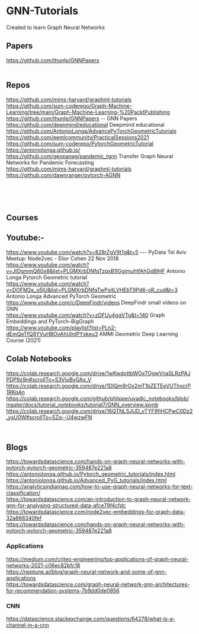 # GNN-Tutorials
Created to learn Graph Neural Networks</br>

## Papers</br>
https://github.com/thunlp/GNNPapers</br>
</br>
## Repos</br>
https://github.com/mims-harvard/graphml-tutorials </br>
https://github.com/sum-coderepo/Graph-Machine-Learning/tree/main/Graph-Machine-Learning-%20PacktPublishing </br>
https://github.com/thunlp/GNNPapers -- GNN Papers </br>
https://github.com/deepmind/educational Deepmind educational </br>
https://github.com/AntonioLonga/AdvancePyTorchGeometricTutorials </br>
https://github.com/eemlcommunity/PracticalSessions2021 </br>
https://github.com/sum-coderepo/PytorchGeometricTutorial </br>
https://antoniolonga.github.io/ </br>
https://github.com/geopanag/pandemic_tgnn Transfer Graph Neural Networks for Pandemic Forecasting </br>
https://github.com/mims-harvard/graphml-tutorials  </br>
https://github.com/dawnranger/pytorch-AGNN </br>

</br>
</br>
</br>

## Courses

## Youtube:- </br>
https://www.youtube.com/watch?v=828rZgV9t1g&t=5 --- PyData Tel Aviv Meetup: Node2vec - Elior Cohen 22 Nov 2018 </br>
https://www.youtube.com/watch?v=JtDgmmQ60x8&list=PLGMXrbDNfqTzqxB1IGgimuhtfAhGd8lHF Antonio Longa Pytorch Geometric tutorial </br>
https://www.youtube.com/watch?v=DOFM2e_o5lU&list=PLGMXrbDNfqTwPxitLVHEbT9Pd6-oR_cud&t=3 Antonio Longa Advanced PyTorch Geometric </br>
https://www.youtube.com/c/DeepFindr/videos DeepFindr small videos on GNN </br>
https://www.youtube.com/watch?v=zDFUu4ggVTg&t=140 Graph Embeddings and PyTorch-BigGraph </br>
https://www.youtube.com/playlist?list=PLn2-dEmQeTfQ8YVuHBOvAhUlnIPYxkeu3 AMMI Geometric Deep Learning Course (2021)  </br>


## Colab Notebooks  </br>

https://colab.research.google.com/drive/1wKwdottbWOxTOgwVnaSLRzPAJPDP9z9n#scrollTo=S3VjuByGAx_V </br>
https://colab.research.google.com/drive/1DIQm9rOx2mT1bZETEeVUThxcrP1RKqAn </br>
https://colab.research.google.com/github/phlippe/uvadlc_notebooks/blob/master/docs/tutorial_notebooks/tutorial7/GNN_overview.ipynb  </br>
https://colab.research.google.com/drive/16QTNLSJUD_vTYF9fjHCPwC0Dz2_ysU0W#scrollTo=SZq--U4wzwFN  </br>

  </br>

## Blogs  </br>
https://towardsdatascience.com/hands-on-graph-neural-networks-with-pytorch-pytorch-geometric-359487e221a8  </br>
https://antoniolonga.github.io/Pytorch_geometric_tutorials/index.html   </br>
https://antoniolonga.github.io/Advanced_PyG_tutorials/index.html   </br>
https://analyticsindiamag.com/how-to-use-graph-neural-networks-for-text-classification/   </br>
https://towardsdatascience.com/an-introduction-to-graph-neural-network-gnn-for-analysing-structured-data-afce79f4cfdc  </br>
https://towardsdatascience.com/node2vec-embeddings-for-graph-data-32a866340fef  </br>
https://towardsdatascience.com/hands-on-graph-neural-networks-with-pytorch-pytorch-geometric-359487e221a8  </br>

### Applications
https://medium.com/criteo-engineering/top-applications-of-graph-neural-networks-2021-c06ec82bfc18  </br>
https://neptune.ai/blog/graph-neural-network-and-some-of-gnn-applications  </br>
https://towardsdatascience.com/graph-neural-network-gnn-architectures-for-recommendation-systems-7b9dd0de0856  </br>


### CNN
https://datascience.stackexchange.com/questions/64278/what-is-a-channel-in-a-cnn </br>

